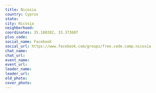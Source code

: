 ```yaml
---
title: Nicosia
country: Cyprus
state: 
city: Nicosia
neighborhood: 
coordinates: 35.180282, 33.373687
plus_code:
social_name: Facebook
social_url: https://www.facebook.com/groups/free.code.camp.nicosia
chat_name:
chat_url:
event_name:
event_url:
leader_name:
leader_url:
old_photo: 
cover_photo:
---
```

